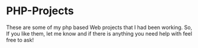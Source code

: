 # PHP-Projects
These are some of my php based Web projects that I had been working.
So, If you like them, let me know and if there is anything you need help with feel free to ask!
